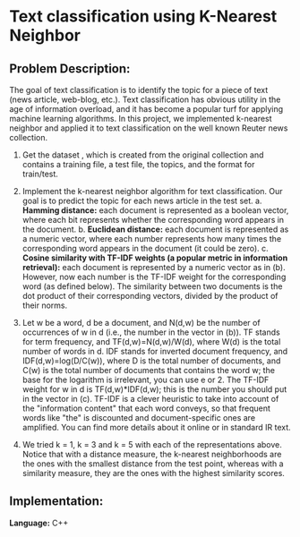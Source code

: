 
# Text classification using K-Nearest Neighbor

## Problem Description:

The goal of text classification is to identify the topic for a piece of text (news article, web-blog, etc.). Text classification has obvious utility in the age of information overload, and it has become a popular turf for applying machine learning algorithms. In this project, we implemented k-nearest neighbor and applied it to text classification on the well known Reuter news collection.

1.	Get the dataset , which is created from the original collection and contains a training file, a test file, the topics, and the format for train/test.

2.	Implement the k-nearest neighbor algorithm for text classification. Our goal is to predict the topic for each news article in the test set. 
  a.	 **Hamming distance:** each document is represented as a boolean vector, where each bit represents whether the corresponding word appears in the document. 
  b.	**Euclidean distance:** each document is represented as a numeric vector, where each number represents how many times the corresponding word appears in the document (it could be zero).
  c.	 **Cosine similarity with TF-IDF weights (a popular metric in information retrieval):** each document is represented by a numeric vector as in (b). However, now each number is the TF-IDF weight for the corresponding word (as defined below). The similarity between two documents is the dot product of their corresponding vectors, divided by the product of their norms.

3.	 Let w be a word, d be a document, and N(d,w) be the number of occurrences of w in d (i.e., the number in the vector in (b)). TF stands for term frequency, and TF(d,w)=N(d,w)/W(d), where W(d) is the total number of words in d. IDF stands for inverted document frequency, and IDF(d,w)=log(D/C(w)), where D is the total number of documents, and C(w) is the total number of documents that contains the word w; the base for the logarithm is irrelevant, you can use e or 2. The TF-IDF weight for w in d is TF(d,w)*IDF(d,w); this is the number you should put in the vector in (c). TF-IDF is a clever heuristic to take into account of the "information content" that each word conveys, so that frequent words like "the" is discounted and document-specific ones are amplified. You can find more details about it online or in standard IR text. 

4.	We tried k = 1, k = 3 and k = 5 with each of the representations above. Notice that with a distance measure, the k-nearest neighborhoods are the ones with the smallest distance from the test point, whereas with a similarity measure, they are the ones with the highest similarity scores.


## Implementation:

**Language:** C++
